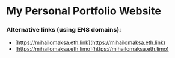 # My Personal Portfolio Website

### Alternative links (using ENS domains):
- [https://mihailomaksa.eth.link](https://mihailomaksa.eth.link)
- [https://mihailomaksa.eth.limo](https://mihailomaksa.eth.limo)
